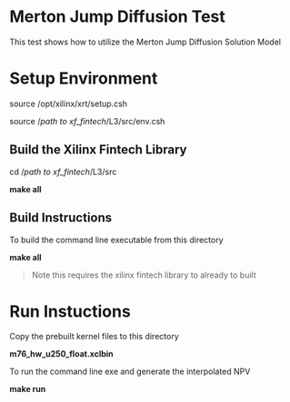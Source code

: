 # Merton Jump Diffusion Test

This test shows how to utilize the Merton Jump Diffusion Solution Model


# Setup Environment

source /opt/xilinx/xrt/setup.csh

source /*path to xf_fintech*/L3/src/env.csh


## Build the Xilinx Fintech Library

cd /*path to xf_fintech*/L3/src

**make all**

## Build Instructions

To build the command line executable from this directory

**make all**

> Note this requires the xilinx fintech library to already to built


# Run Instuctions

Copy the prebuilt kernel files to this directory

**m76_hw_u250_float.xclbin**


To run the command line exe and generate the interpolated NPV

**make run**



